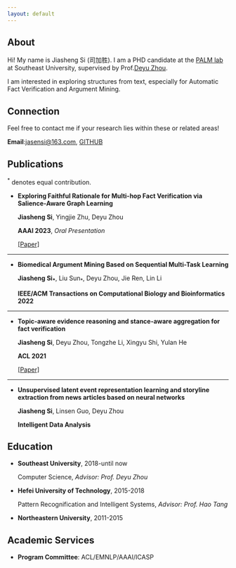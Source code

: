 ```yaml
---
layout: default
---
```



## About
Hi! My name is Jiasheng Si (司加胜). I am a PHD candidate at the [PALM lab](http://palm.seu.edu.cn/) at Southeast University, supervised by Prof.[Deyu Zhou](http://palm.seu.edu.cn/zhoudeyu/Home.html).

I am interested in exploring structures from text, especially for Automatic Fact Verification and Argument Mining.

## Connection
Feel free to contact me if your research lies within these or related areas!

**Email**:jasensi@163.com, [GITHUB](https://github.com/jasenchn)


## Publications

<sup>*</sup> denotes equal contribution.

- **Exploring Faithful Rationale for Multi-hop Fact Verification via Salience-Aware Graph Learning**

  **Jiasheng Si**, Yingjie Zhu, Deyu Zhou
  
  **AAAI 2023**, *Oral Presentation*
  
  [[Paper]]([([https://arxiv.org/abs/2212.01060](https://arxiv.org/abs/2212.01060))](https://arxiv.org/abs/2212.01060))
 ---
 
- **Biomedical Argument Mining Based on Sequential Multi-Task Learning**

  **Jiasheng Si<sub>*</sub>**, Liu Sun<sub>*</sub>, Deyu Zhou, Jie Ren, Lin Li
  
  **IEEE/ACM Transactions on Computational Biology and Bioinformatics 2022** 
 ---

- **Topic-aware evidence reasoning and stance-aware aggregation for fact verification**

  **Jiasheng Si**, Deyu Zhou, Tongzhe Li, Xingyu Shi, Yulan He
  
  **ACL 2021**
  
  [[Paper]]([https://arxiv.org/abs/2106.01191]) 
---
  
- **Unsupervised latent event representation learning and storyline extraction from news articles based on neural networks**

  **Jiasheng Si**, Linsen Guo, Deyu Zhou
  
  **Intelligent Data Analysis**
  
  
  
  
## Education
  
- **Southeast University**, 2018-until now
  
  Computer Science, *Advisor: Prof. Deyu Zhou*
  
- **Hefei University of Technology**, 2015-2018
    
  Pattern Recognification and Intelligent Systems, *Advisor: Prof. Hao Tang*
  
- **Northeastern University**, 2011-2015
    
    

## Academic Services
- **Program Committee**: ACL/EMNLP/AAAI/ICASP


